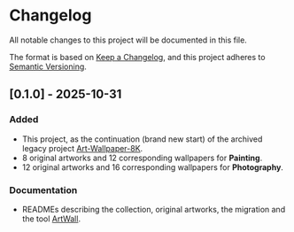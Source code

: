 # Changelog

All notable changes to this project will be documented in this file.

The format is based on [Keep a Changelog](https://keepachangelog.com/en/1.1.0/), and this project adheres to [Semantic Versioning](https://semver.org/spec/v2.0.0.html).

## [0.1.0] - 2025-10-31

### Added

- This project, as the continuation (brand new start) of the archived legacy project [Art-Wallpaper-8K](https://github.com/Somnia1337/Art-Wallpaper-8K).
- 8 original artworks and 12 corresponding wallpapers for **Painting**.
- 12 original artworks and 16 corresponding wallpapers for **Photography**.

### Documentation

- READMEs describing the collection, original artworks, the migration and the tool [ArtWall](https://github.com/Somnia1337/ArtWall).
